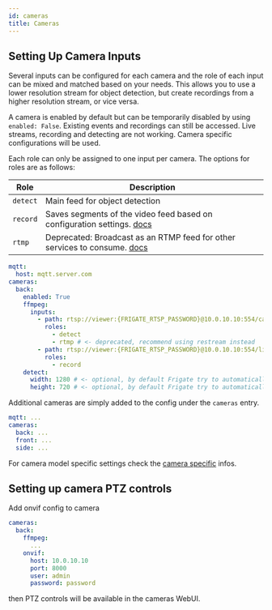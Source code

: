 ```yaml
---
id: cameras
title: Cameras
---
```


## Setting Up Camera Inputs

Several inputs can be configured for each camera and the role of each input can be mixed and matched based on your needs. This allows you to use a lower resolution stream for object detection, but create recordings from a higher resolution stream, or vice versa.

A camera is enabled by default but can be temporarily disabled by using `enabled: False`. Existing events and recordings can still be accessed. Live streams, recording and detecting are not working. Camera specific configurations will be used.

Each role can only be assigned to one input per camera. The options for roles are as follows:

| Role       | Description                                                                              |
| ---------- | ---------------------------------------------------------------------------------------- |
| `detect`   | Main feed for object detection                                                           |
| `record`   | Saves segments of the video feed based on configuration settings. [docs](record.md)      |
| `rtmp`     | Deprecated: Broadcast as an RTMP feed for other services to consume. [docs](restream.md) |

```yaml
mqtt:
  host: mqtt.server.com
cameras:
  back:
    enabled: True
    ffmpeg:
      inputs:
        - path: rtsp://viewer:{FRIGATE_RTSP_PASSWORD}@10.0.10.10:554/cam/realmonitor?channel=1&subtype=2
          roles:
            - detect
            - rtmp # <- deprecated, recommend using restream instead
        - path: rtsp://viewer:{FRIGATE_RTSP_PASSWORD}@10.0.10.10:554/live
          roles:
            - record
    detect:
      width: 1280 # <- optional, by default Frigate try to automatically detect resolution 
      height: 720 # <- optional, by default Frigate try to automatically detect resolution 
```

Additional cameras are simply added to the config under the `cameras` entry.

```yaml
mqtt: ...
cameras:
  back: ...
  front: ...
  side: ...
```

For camera model specific settings check the [camera specific](camera_specific.md) infos.

## Setting up camera PTZ controls

Add onvif config to camera

```yaml
cameras:
  back:
    ffmpeg:
      ...
    onvif:
      host: 10.0.10.10
      port: 8000
      user: admin
      password: password
```

then PTZ controls will be available in the cameras WebUI.
